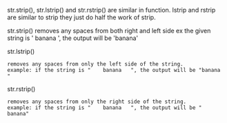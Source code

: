 
str.strip(), str.lstrip() and str.rstrip() are similar in function. lstrip and rstrip are similar to strip they just do half the work of strip. 

str.strip()
    removes any spaces from both right and left side
    ex the given string is '   banana   ', the output will be 'banana'


str.lstrip()

    removes any spaces from only the left side of the string.
    example: if the string is "    banana   ", the output will be "banana   "

str.rstrip()

    removes any spaces from only the right side of the string.
    example: if the string is "    banana   ", the output will be "    banana"
